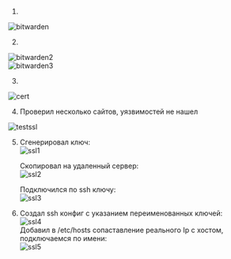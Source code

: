 1.
![bitwarden](https://user-images.githubusercontent.com/26553608/154417456-5cad85a5-61cf-48f5-bd14-ac12633a6204.JPG)  

2.

![bitwarden2](https://user-images.githubusercontent.com/26553608/154421454-09ea768f-1996-4ed8-aaca-c8bdd0ce15a7.JPG)  
![bitwarden3](https://user-images.githubusercontent.com/26553608/154421484-1f54c6cc-3ad9-499b-9688-a1156b4c3762.JPG)  

3.

![cert](https://user-images.githubusercontent.com/26553608/154549084-b20f23fa-d7f7-4f60-9f66-a79076fc9974.jpg)  

4. Проверил несколько сайтов, уязвимостей не нашел

![testssl](https://user-images.githubusercontent.com/26553608/154639172-671cbbef-113d-4691-8780-719e13f3c18f.JPG)  

5. Сгенерировал ключ:    
   ![ssl1](https://user-images.githubusercontent.com/26553608/154654601-00ee4ab7-5539-4d32-8ff8-e0f3a73be60b.JPG)  
   
   Скопировал на удаленный сервер:  
   ![ssl2](https://user-images.githubusercontent.com/26553608/154654780-186bb86c-a4c7-443f-b9c9-65854134946d.JPG)  
   
   Подключился по ssh ключу:  
   ![ssl3](https://user-images.githubusercontent.com/26553608/154655000-314151c0-1320-4965-91f7-31e9f059ddc9.JPG)  
   
 6. Создал ssh конфиг с указанием переименованных ключей:  
    ![ssl4](https://user-images.githubusercontent.com/26553608/154684255-b64cfa3d-1ce4-4298-9b45-fe7a03ca2995.JPG)  
    Добавил в /etc/hosts сопаставление реального Ip с хостом, подключаемся по имени:  
    ![ssl5](https://user-images.githubusercontent.com/26553608/154684577-a1e441ba-715d-4804-bb6a-f2931956e408.JPG)


   
   


   







